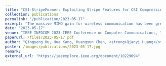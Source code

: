 ```yaml
---
title: "CSI-StripeFormer: Exploiting Stripe Features for CSI Compression in Massive MIMO System"
collection: publications
permalink: "/publication/2023-05-17"
excerpt: "The massive MIMO gain for wireless communication has been greatly hindered by the feedback overhead of channel state information (CSI) growing linearly with the number of antennas. Recent efforts leverage the DNN-based encoder-decoder framework to exploit correlations within the CSI matrix for better CSI compression. However, existing works have not fully exploited the unique features of CSI, resulting in an unsatisfactory performance under high compression ratios and sensitivity to multipath effects. Instead of treating CSI as common 2D matrices like images, we reveal the intrinsic stripe-based correlation across the CSI matrix. Driven by this insight, we propose CSI-StripeFormer, a stripe-aware encoder-decoder framework to exploit the unique stripe feature for better CSI compression. We design a lightweight encoder with asymmetric convolution kernels to capture various shape features. We further …"
date: "2023-05-17"
venue: "IEEE INFOCOM 2023-IEEE Conference on Computer Communications, 1-10, 2023"
paperurl: /files/2023-05-17.pdf
author: "Qingyong Hu, Hua Kang, Huangxun Chen, <strong>Qianyi Huang</strong>, Qian Zhang, Min Cheng"
poster: /images/publications/2023-05-17.jpg
remark:
external_url: "https://ieeexplore.ieee.org/document/10229094"
---
```

